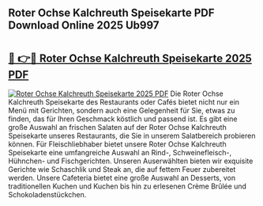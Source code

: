 ## Roter Ochse Kalchreuth Speisekarte PDF Download Online 2025 Ub997

# <h2><a href="http://gcatzvh.nevu.top/?p=Roter+Ochse+Kalchreuth+Speisekarte">🔗 👉🔴 Roter Ochse Kalchreuth Speisekarte 2025 PDF</a></h2>

[![Roter Ochse Kalchreuth Speisekarte 2025 PDF](https://i.imgur.com/dBaPXMq.png)](http://gcatzvh.nevu.top/?p=Roter+Ochse+Kalchreuth+Speisekarte)
Die Roter Ochse Kalchreuth Speisekarte des Restaurants oder Cafés bietet nicht nur ein Menü mit Gerichten, sondern auch eine Gelegenheit für Sie, etwas zu finden, das für Ihren Geschmack köstlich und passend ist. Es gibt eine große Auswahl an frischen Salaten auf der Roter Ochse Kalchreuth Speisekarte unseres Restaurants, die Sie in unserem Salatbereich probieren können. Für Fleischliebhaber bietet unsere Roter Ochse Kalchreuth Speisekarte eine umfangreiche Auswahl an Rind-, Schweinefleisch-, Hühnchen- und Fischgerichten. Unseren Auserwählten bieten wir exquisite Gerichte wie Schaschlik und Steak an, die auf fettem Feuer zubereitet werden. Unsere Cafeteria bietet eine große Auswahl an Desserts, von traditionellen Kuchen und Kuchen bis hin zu erlesenen Crème Brûlée und Schokoladenstückchen.
